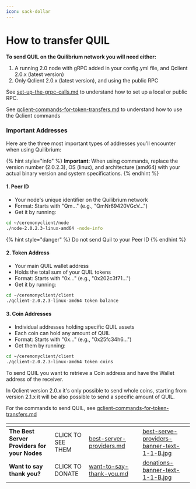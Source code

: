 ```yaml
---
icon: sack-dollar
---
```


# How to transfer QUIL

**To send QUIL on the Quilibrium network you will need either:**

1. A running 2.0 node with gRPC added in your config.yml file, and Qclient 2.0.x (latest version)
2. Only Qclient 2.0.x (latest version), and using the public RPC

See [set-up-the-grpc-calls.md](../../set-up-the-grpc-calls.md "mention") to understand how to set up a local or public RPC.

See [qclient-commands-for-token-transfers.md](../../qclient-commands-for-token-transfers.md "mention") to understand how to use the Qclient commands

### Important Addresses

Here are the three most important types of addresses you'll encounter when using Quilibrium:

{% hint style="info" %}
**Important**: When using commands, replace the version number (2.0.2.3), OS (linux), and architecture (amd64) with your actual binary version and system specifications.
{% endhint %}

#### 1. Peer ID

* Your node's unique identifier on the Quilibrium network
* Format: Starts with "Qm..." (e.g., "QmNr69420VGcV...")
* Get it by running:

```bash
cd ~/ceremonyclient/node
./node-2.0.2.3-linux-amd64 -node-info
```

{% hint style="danger" %}
Do not send Quil to your Peer ID
{% endhint %}

#### 2. Token Address

* Your main QUIL wallet address
* Holds the total sum of your QUIL tokens
* Format: Starts with "0x..." (e.g., "0x202c3f71...")
* Get it by running:

```bash
cd ~/ceremonyclient/client
./qclient-2.0.2.3-linux-amd64 token balance
```

#### 3. Coin Addresses

* Individual addresses holding specific QUIL assets
* Each coin can hold any amount of QUIL
* Format: Starts with "0x..." (e.g., "0x25fc34h6...")
* Get them by running:

```bash
cd ~/ceremonyclient/client
./qclient-2.0.2.3-linux-amd64 token coins
```

To send QUIL you want to retrieve a Coin address and have the Wallet address of the receiver.&#x20;

In Qclient version 2.0.x it's only possible to send whole coins, starting from version 2.1.x it will be also possible to send a specific amount of QUIL.

For the commands to send QUIL, see [qclient-commands-for-token-transfers.md](../../qclient-commands-for-token-transfers.md "mention")



<table data-card-size="large" data-column-title-hidden data-view="cards" data-full-width="false"><thead><tr><th></th><th></th><th data-hidden data-card-target data-type="content-ref"></th><th data-hidden></th><th data-hidden data-card-cover data-type="files"></th></tr></thead><tbody><tr><td><strong>The Best Server Providers for your Nodes</strong></td><td>CLICK TO SEE THEM</td><td><a href="../../best-server-providers.md">best-server-providers.md</a></td><td></td><td><a href="../../.gitbook/assets/best-serve-providers-banner-text-1-1-B.jpg">best-serve-providers-banner-text-1-1-B.jpg</a></td></tr><tr><td><strong>Want to say thank you?</strong></td><td>CLICK TO DONATE</td><td><a href="../../want-to-say-thank-you.md">want-to-say-thank-you.md</a></td><td></td><td><a href="../../.gitbook/assets/donations-banner-text-1-1-B.jpg">donations-banner-text-1-1-B.jpg</a></td></tr></tbody></table>
